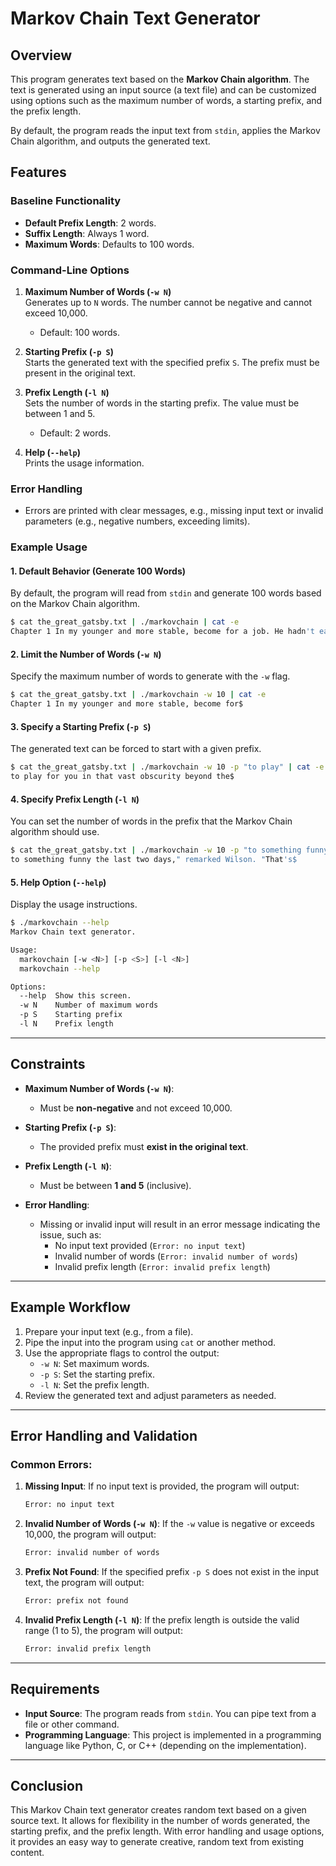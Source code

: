 # Markov Chain Text Generator

## Overview

This program generates text based on the **Markov Chain algorithm**. The text is generated using an input source (a text file) and can be customized using options such as the maximum number of words, a starting prefix, and the prefix length.

By default, the program reads the input text from `stdin`, applies the Markov Chain algorithm, and outputs the generated text.

## Features

### Baseline Functionality

- **Default Prefix Length**: 2 words.
- **Suffix Length**: Always 1 word.
- **Maximum Words**: Defaults to 100 words.

### Command-Line Options

1. **Maximum Number of Words (`-w N`)**  
   Generates up to `N` words. The number cannot be negative and cannot exceed 10,000.
   - Default: 100 words.

2. **Starting Prefix (`-p S`)**  
   Starts the generated text with the specified prefix `S`. The prefix must be present in the original text.
   
3. **Prefix Length (`-l N`)**  
   Sets the number of words in the starting prefix. The value must be between 1 and 5.
   - Default: 2 words.

4. **Help (`--help`)**  
   Prints the usage information.

### Error Handling
- Errors are printed with clear messages, e.g., missing input text or invalid parameters (e.g., negative numbers, exceeding limits).
  
### Example Usage

#### 1. Default Behavior (Generate 100 Words)
By default, the program will read from `stdin` and generate 100 words based on the Markov Chain algorithm.

```bash
$ cat the_great_gatsby.txt | ./markovchain | cat -e
Chapter 1 In my younger and more stable, become for a job. He hadn't eat anything for a long, silent time. It was the sound of someone splashing after us over the confusion a long many-windowed room which overhung the terrace. Eluding Jordan's undergraduate who was well over sixty, and Maurice A. Flink and the great bursts of leaves growing on the air now. "How do you want? What do you like Europe?" she exclaimed surprisingly. "I just got here a minute. "Yes." He hesitated. "Was she killed?" "Yes." "I thought you didn't, if you'll pardon my--you see, I carry$
```

#### 2. Limit the Number of Words (`-w N`)
Specify the maximum number of words to generate with the `-w` flag.

```bash
$ cat the_great_gatsby.txt | ./markovchain -w 10 | cat -e
Chapter 1 In my younger and more stable, become for$
```

#### 3. Specify a Starting Prefix (`-p S`)
The generated text can be forced to start with a given prefix.

```bash
$ cat the_great_gatsby.txt | ./markovchain -w 10 -p "to play" | cat -e
to play for you in that vast obscurity beyond the$
```

#### 4. Specify Prefix Length (`-l N`)
You can set the number of words in the prefix that the Markov Chain algorithm should use.

```bash
$ cat the_great_gatsby.txt | ./markovchain -w 10 -p "to something funny" -l 3
to something funny the last two days," remarked Wilson. "That's$
```

#### 5. Help Option (`--help`)
Display the usage instructions.

```bash
$ ./markovchain --help
Markov Chain text generator.

Usage:
  markovchain [-w <N>] [-p <S>] [-l <N>]
  markovchain --help

Options:
  --help  Show this screen.
  -w N    Number of maximum words
  -p S    Starting prefix
  -l N    Prefix length
```

---

## Constraints

- **Maximum Number of Words (`-w N`)**:
  - Must be **non-negative** and not exceed 10,000.
  
- **Starting Prefix (`-p S`)**:
  - The provided prefix must **exist in the original text**.

- **Prefix Length (`-l N`)**:
  - Must be between **1 and 5** (inclusive).
  
- **Error Handling**:
  - Missing or invalid input will result in an error message indicating the issue, such as:
    - No input text provided (`Error: no input text`)
    - Invalid number of words (`Error: invalid number of words`)
    - Invalid prefix length (`Error: invalid prefix length`)

---

## Example Workflow

1. Prepare your input text (e.g., from a file).
2. Pipe the input into the program using `cat` or another method.
3. Use the appropriate flags to control the output:
   - `-w N`: Set maximum words.
   - `-p S`: Set the starting prefix.
   - `-l N`: Set the prefix length.
4. Review the generated text and adjust parameters as needed.

---

## Error Handling and Validation

### Common Errors:

1. **Missing Input**:
   If no input text is provided, the program will output:
   ```bash
   Error: no input text
   ```

2. **Invalid Number of Words (`-w N`)**:
   If the `-w` value is negative or exceeds 10,000, the program will output:
   ```bash
   Error: invalid number of words
   ```

3. **Prefix Not Found**:
   If the specified prefix `-p S` does not exist in the input text, the program will output:
   ```bash
   Error: prefix not found
   ```

4. **Invalid Prefix Length (`-l N`)**:
   If the prefix length is outside the valid range (1 to 5), the program will output:
   ```bash
   Error: invalid prefix length
   ```

---

## Requirements

- **Input Source**: The program reads from `stdin`. You can pipe text from a file or other command.
- **Programming Language**: This project is implemented in a programming language like Python, C, or C++ (depending on the implementation).

---

## Conclusion

This Markov Chain text generator creates random text based on a given source text. It allows for flexibility in the number of words generated, the starting prefix, and the prefix length. With error handling and usage options, it provides an easy way to generate creative, random text from existing content.
